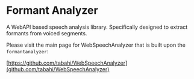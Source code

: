 # Formant Analyzer

A WebAPI based speech analysis library. Specifically designed to extract formants from voiced segments.

Please visit the main page for WebSpeechAnalyzer that is built upon the `formantanalyzer`:

[https://github.com/tabahi/WebSpeechAnalyzer](github.com/tabahi/WebSpeechAnalyzer)
